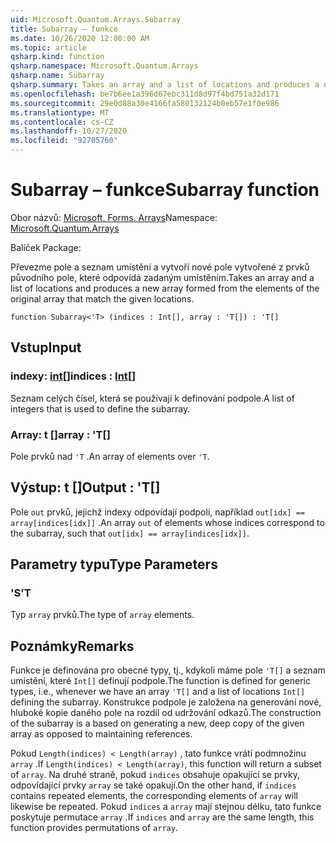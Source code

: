 ```yaml
---
uid: Microsoft.Quantum.Arrays.Subarray
title: Subarray – funkce
ms.date: 10/26/2020 12:00:00 AM
ms.topic: article
qsharp.kind: function
qsharp.namespace: Microsoft.Quantum.Arrays
qsharp.name: Subarray
qsharp.summary: Takes an array and a list of locations and produces a new array formed from the elements of the original array that match the given locations.
ms.openlocfilehash: be7b6ee1a396d67ebc311d8d97f4bd751a32d171
ms.sourcegitcommit: 29e0d88a30e4166fa580132124b0eb57e1f0e986
ms.translationtype: MT
ms.contentlocale: cs-CZ
ms.lasthandoff: 10/27/2020
ms.locfileid: "92705760"
---
```

# <a name="subarray-function"></a><span data-ttu-id="47290-102">Subarray – funkce</span><span class="sxs-lookup"><span data-stu-id="47290-102">Subarray function</span></span>

<span data-ttu-id="47290-103">Obor názvů: [Microsoft. Forms. Arrays](xref:Microsoft.Quantum.Arrays)</span><span class="sxs-lookup"><span data-stu-id="47290-103">Namespace: [Microsoft.Quantum.Arrays](xref:Microsoft.Quantum.Arrays)</span></span>

<span data-ttu-id="47290-104">Balíček [](https://nuget.org/packages/)</span><span class="sxs-lookup"><span data-stu-id="47290-104">Package: [](https://nuget.org/packages/)</span></span>


<span data-ttu-id="47290-105">Převezme pole a seznam umístění a vytvoří nové pole vytvořené z prvků původního pole, které odpovídá zadaným umístěním.</span><span class="sxs-lookup"><span data-stu-id="47290-105">Takes an array and a list of locations and produces a new array formed from the elements of the original array that match the given locations.</span></span>

```qsharp
function Subarray<'T> (indices : Int[], array : 'T[]) : 'T[]
```


## <a name="input"></a><span data-ttu-id="47290-106">Vstup</span><span class="sxs-lookup"><span data-stu-id="47290-106">Input</span></span>

### <a name="indices--int"></a><span data-ttu-id="47290-107">indexy: [int](xref:microsoft.quantum.lang-ref.int)[]</span><span class="sxs-lookup"><span data-stu-id="47290-107">indices : [Int](xref:microsoft.quantum.lang-ref.int)[]</span></span>

<span data-ttu-id="47290-108">Seznam celých čísel, která se používají k definování podpole.</span><span class="sxs-lookup"><span data-stu-id="47290-108">A list of integers that is used to define the subarray.</span></span>


### <a name="array--t"></a><span data-ttu-id="47290-109">Array: t []</span><span class="sxs-lookup"><span data-stu-id="47290-109">array : 'T[]</span></span>

<span data-ttu-id="47290-110">Pole prvků nad `'T` .</span><span class="sxs-lookup"><span data-stu-id="47290-110">An array of elements over `'T`.</span></span>



## <a name="output--t"></a><span data-ttu-id="47290-111">Výstup: t []</span><span class="sxs-lookup"><span data-stu-id="47290-111">Output : 'T[]</span></span>

<span data-ttu-id="47290-112">Pole `out` prvků, jejichž indexy odpovídají podpoli, například `out[idx] == array[indices[idx]]` .</span><span class="sxs-lookup"><span data-stu-id="47290-112">An array `out` of elements whose indices correspond to the subarray, such that `out[idx] == array[indices[idx]]`.</span></span>

## <a name="type-parameters"></a><span data-ttu-id="47290-113">Parametry typu</span><span class="sxs-lookup"><span data-stu-id="47290-113">Type Parameters</span></span>

### <a name="t"></a><span data-ttu-id="47290-114">'S</span><span class="sxs-lookup"><span data-stu-id="47290-114">'T</span></span>

<span data-ttu-id="47290-115">Typ `array` prvků.</span><span class="sxs-lookup"><span data-stu-id="47290-115">The type of `array` elements.</span></span>

## <a name="remarks"></a><span data-ttu-id="47290-116">Poznámky</span><span class="sxs-lookup"><span data-stu-id="47290-116">Remarks</span></span>

<span data-ttu-id="47290-117">Funkce je definována pro obecné typy, tj., kdykoli máme pole `'T[]` a seznam umístění, které `Int[]` definují podpole.</span><span class="sxs-lookup"><span data-stu-id="47290-117">The function is defined for generic types, i.e., whenever we have an array `'T[]` and a list of locations `Int[]` defining the subarray.</span></span>
<span data-ttu-id="47290-118">Konstrukce podpole je založena na generování nové, hluboké kopie daného pole na rozdíl od udržování odkazů.</span><span class="sxs-lookup"><span data-stu-id="47290-118">The construction of the subarray is a based on generating a new, deep copy of the given array as opposed to maintaining references.</span></span>

<span data-ttu-id="47290-119">Pokud `Length(indices) < Length(array)` , tato funkce vrátí podmnožinu `array` .</span><span class="sxs-lookup"><span data-stu-id="47290-119">If `Length(indices) < Length(array)`, this function will return a subset of `array`.</span></span> <span data-ttu-id="47290-120">Na druhé straně, pokud `indices` obsahuje opakující se prvky, odpovídající prvky `array` se také opakují.</span><span class="sxs-lookup"><span data-stu-id="47290-120">On the other hand, if `indices` contains repeated elements, the corresponding elements of `array` will likewise be repeated.</span></span>
<span data-ttu-id="47290-121">Pokud `indices` a `array` mají stejnou délku, tato funkce poskytuje permutace `array` .</span><span class="sxs-lookup"><span data-stu-id="47290-121">If `indices` and `array` are the same length, this function provides permutations of `array`.</span></span>